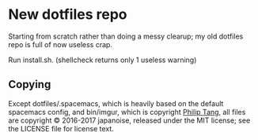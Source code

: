 # New dotfiles repo

Starting from scratch rather than doing a messy clearup; my old dotfiles repo
is full of now useless crap.

Run install.sh. (shellcheck returns only 1 useless warning)

## Copying

Except dotfiles/.spacemacs, which is heavily based on the default spacemacs
config, and bin/imgur, which is copyright [Philip
Tang](https://github.com/tangphillip/Imgur-Uploader), all files are copyright ©
2016-2017 japanoise, released under the MIT license; see the LICENSE file for
license text.
